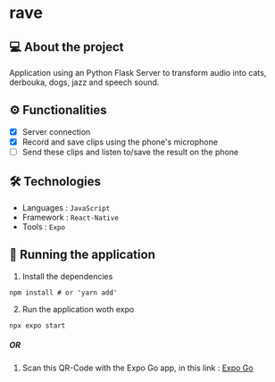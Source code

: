 # rave

<!-- <p align="center"> -->
  <!-- <img src="https://github.com/iassadki/itunes-seeker/blob/master/git/itunes-seeker-1.PNG?raw=true" alt="itunes-seeker-1" width="150"/> -->
  <!-- <img src="https://github.com/iassadki/itunes-seeker/blob/master/git/itunes-seeker-4.PNG?raw=true" alt="itunes-seeker-4" width="150"/> -->
  <!-- <img src="https://github.com/iassadki/itunes-seeker/blob/master/git/itunes-seeker-2.PNG?raw=true" alt="itunes-seeker-2" width="150"/> -->
  <!-- <img src="https://github.com/iassadki/itunes-seeker/blob/master/git/itunes-seeker-3.PNG?raw=true" alt="itunes-seeker-3" width="150"/> -->
  <!-- <img src="https://github.com/iassadki/itunes-seeker/blob/master/git/itunes-seeker-5.PNG?raw=true" alt="itunes-seeker-5" width="150"/> -->
<!-- </p> -->

## 💻 About the project
Application using an Python Flask Server to transform audio into cats, derbouka, dogs, jazz and speech sound.

## ⚙️ Functionalities
- [x] Server connection 
- [x] Record and save clips using the phone's microphone
- [ ] Send these clips and listen to/save the result on the phone

## 🛠 Technologies
- Languages : `JavaScript`
- Framework : `React-Native`
- Tools : `Expo`

## 🧭 Running the application
1. Install the dependencies
```shell 
npm install # or 'yarn add'
```
2. Run the application woth expo
```shell
npx expo start
```

##### OR

1. Scan this QR-Code with the Expo Go app, in this link : [Expo Go](https://expo.dev/@iassadki/rave)
